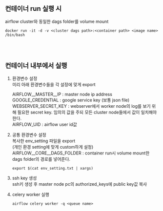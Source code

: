 ## 컨테이너 run 실행 시
airflow cluster와 동일한 dags folder를 volume mount  
```shell
docker run -it -d -v <cluster dags path>:<container path> <image name> /bin/bash 
```
<br><br>
## 컨테이너 내부에서 실행  

1. 환경변수 설정  
    미리 아래 환경변수들을 각 설정에 맞게 export  

    AIRFLOW__MASTER__IP : master node ip address   
    GOOGLE_CREDENTIAL : google service key (보통 json file)  
    WEBSERVER_SECRET_KEY : webserver에서 worker node의 log를 보기 위해 필요한 secret key. 임의의 값을 주되 모든 cluster node들에서 값이 일치해야 한다.  
    AIRFLOW_UID : airflow user id값  

2. 공통 환경변수 설정  
    복사한 env_setting 파일을 export  
    (개인 환경 setting에 맞게 custom하게 설정)  
    AIRFLOW__CORE__DAGS_FOLDER : container run시 volume mount한 dags folder의 경로를 넣어준다.  
    ```shell
    export $(cat env_setting.txt | xargs)
    ```  
3. ssh key 생성  
    ssh키 생성 후 master node pc의 authorized_keys에 public key값 복사  

4. celery worker 실행  
    ```shell
    airflow celery worker -q <queue name>
    ```




